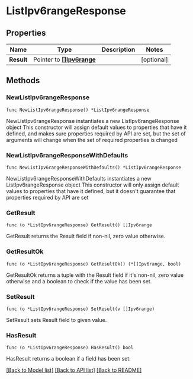 # ListIpv6rangeResponse

## Properties

Name | Type | Description | Notes
------------ | ------------- | ------------- | -------------
**Result** | Pointer to [**[]Ipv6range**](Ipv6range.md) |  | [optional] 

## Methods

### NewListIpv6rangeResponse

`func NewListIpv6rangeResponse() *ListIpv6rangeResponse`

NewListIpv6rangeResponse instantiates a new ListIpv6rangeResponse object
This constructor will assign default values to properties that have it defined,
and makes sure properties required by API are set, but the set of arguments
will change when the set of required properties is changed

### NewListIpv6rangeResponseWithDefaults

`func NewListIpv6rangeResponseWithDefaults() *ListIpv6rangeResponse`

NewListIpv6rangeResponseWithDefaults instantiates a new ListIpv6rangeResponse object
This constructor will only assign default values to properties that have it defined,
but it doesn't guarantee that properties required by API are set

### GetResult

`func (o *ListIpv6rangeResponse) GetResult() []Ipv6range`

GetResult returns the Result field if non-nil, zero value otherwise.

### GetResultOk

`func (o *ListIpv6rangeResponse) GetResultOk() (*[]Ipv6range, bool)`

GetResultOk returns a tuple with the Result field if it's non-nil, zero value otherwise
and a boolean to check if the value has been set.

### SetResult

`func (o *ListIpv6rangeResponse) SetResult(v []Ipv6range)`

SetResult sets Result field to given value.

### HasResult

`func (o *ListIpv6rangeResponse) HasResult() bool`

HasResult returns a boolean if a field has been set.


[[Back to Model list]](../README.md#documentation-for-models) [[Back to API list]](../README.md#documentation-for-api-endpoints) [[Back to README]](../README.md)


